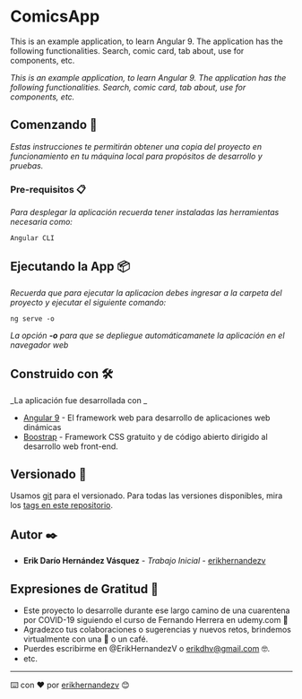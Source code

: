 # ComicsApp

This is an example application, to learn Angular 9. The application has the following functionalities. Search, comic card, tab about, use  for components, etc.

_This is an example application, to learn Angular 9. The application has the following functionalities. Search, comic card, tab about, use  for components, etc._

## Comenzando 🚀

_Estas instrucciones te permitirán obtener una copia del proyecto en funcionamiento en tu máquina local para propósitos de desarrollo y pruebas._


### Pre-requisitos 📋

_Para desplegar la aplicación recuerda tener instaladas las herramientas necesaria como:_

```
Angular CLI
```

## Ejecutando la App 📦

_Recuerda que para ejecutar la aplicacion debes ingresar a la carpeta del proyecto y ejecutar el siguiente comando:_


```
ng serve -o
```

_La opción **-o** para que se depliegue automáticamanete la aplicación en el navegador web_

## Construido con 🛠️

_La aplicación fue desarrollada con _

* [Angular 9](https://angular.io//) - El framework web para desarrollo de aplicaciones web dinámicas
* [Boostrap](https://getbootstrap.com/) - Framework CSS gratuito y de código abierto dirigido al desarrollo web front-end.

## Versionado 📌

Usamos [git](https://git-scm.com/) para el versionado. Para todas las versiones disponibles, mira los [tags en este repositorio](https://github.com/erikhernandezv/comicsApp).

## Autor ✒️

* **Erik Darío Hernández Vásquez** - *Trabajo Inicial* - [erikhernandezv](https://github.com/erikhernandezv)

## Expresiones de Gratitud 🎁

* Este proyecto lo desarrolle durante ese largo camino de una cuarentena por COVID-19 siguiendo el curso de Fernando Herrera en udemy.com 📢
* Agradezco tus colaboraciones o sugerencias y nuevos retos, brindemos virtualmente con una 🍺 o un café. 
* Puerdes escribirme en @ErikHernandezV o erikdhv@gmail.com 🤓.
* etc.



---
⌨️ con ❤️ por [erikhernandezv](https://github.com/erikhernandezv) 😊
